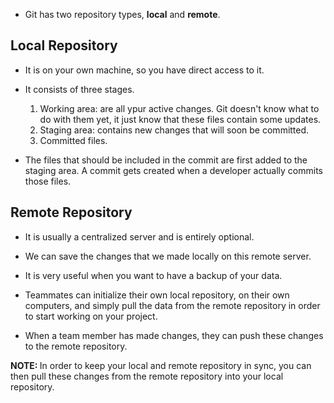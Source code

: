 * Git has two repository types, <b>local</b> and <b>remote</b>.

## Local Repository ##

* It is on your own machine, so you have direct access to it. 

* It consists of three stages. 

   1. Working area: are all ypur active changes. Git doesn't know what to do with them yet, it just know that these files contain some updates. 
   2. Staging area: contains new changes that will soon be committed.
   3. Committed files.

* The files that should be included in the commit are first added to the staging area. A commit gets created when a developer actually commits those files. 

## Remote Repository ##

* It is usually a centralized server and is entirely optional. 

* We can save the changes that we made locally on this remote server. 

* It is very useful when you want to have a backup of your data.

* Teammates can initialize their own local repository, on their own computers, and simply pull the data from the remote repository in order to start working on your project. 

* When a team member has made changes, they can push these changes to the remote repository. 

<b>NOTE: </b> In order to keep your local and remote repository in sync, you can then pull these changes from the remote repository into your local repository. 
